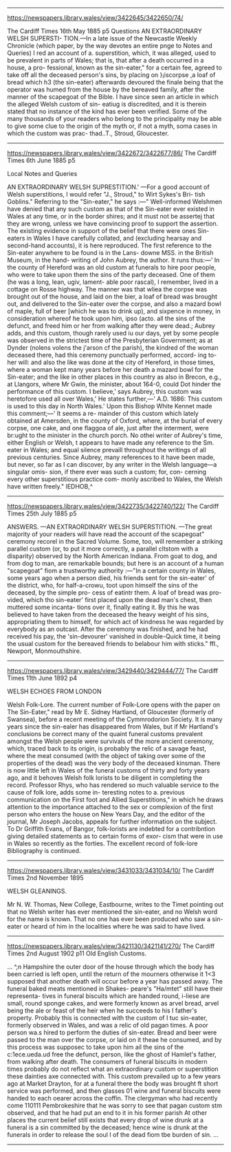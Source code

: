 

---

https://newspapers.library.wales/view/3422645/3422650/74/

The Cardiff Times
16th May 1885 p5
Questions
AN EXTRAORDINARY WELSH SUPERSTI- TION.—In a late issue of the Newcastle Weekly Chronicle (which paper, by the way devotes an entire pnge to Notes and Queries) I red an account of a. superstition, which, it was alleged, used to be prevalent in parts of Wales; that is, that after a death occurred in a house, a pro- fessional, known as the sin-eater," for a certain fee, agreed to take off all the deceased person's sins, by placing on }¡iscorpse ,a loaf of bread which h3 (the sin-eater) afterwards devoured the finale being that the operator was humed from the house by the bereaved family, after the manner of the scapegoat of the Bible. I have since seen an article in which the alleged Welsh custom of sin- eatiug is discredited, and it is therein stated that no instance of the kind has ever been verified. Some of the many thousands of your readers who belong to the principality may be able to give some clue to the origin of the myth or, if not a myth, soma cases in which the custom was prac- thad..T., Stroud, Gloucester.

---

https://newspapers.library.wales/view/3422672/3422677/86/
The Cardiff Times
6th June 1885 p5

Local Notes and Queries

AN EXTRAORDINARY WELSH SUPRESTITION.' —For a good account of Welsh superstitions, I would refer "J., Stroud," to Wirt Sykes's Bri- tish Goblins." Referring to the "Sin-eater," he says :—" Well-informed Welshmen have denied that any such custom as that of the Sin-eater ever existed in Wales at any time, or in the border shires; and it must not be assertej that they are wrong, unless we have convincing proof to support the assertion. The existing evidence in support of the belief that there were ones Sin- eaters in Wales I have carefully collated, and (excluding hearsay and second-hand accounts), it is here reproduced. The first reference to the Sin-eater anywhere to be found is in the Lans- downe MSS. in the British Museum, in the hand- writing of John Aubrey, the author. It runs thus:—' In the county of Hereford was an old custom at funerals to hire poor people, who were to take upon them the sins of the party deceased. One of them (he was a long, lean, ugiv, lament- able poor rascal), I remember, lived in a cottage on Rosse highway. The manner was that wliea the corpse was brought out of the house, and laid on the bier, a loaf of bread was brought out, and delivered to the Sin-eater over the corpse, and also a mazard bowl of maple, full of beer [which he was to drink up), and sixpence in money, in consideration whereof he took upon him, ipso (acto. all the sins of the defunct, and freed him or her from walking after they were dead.; Aubrey adds, and this custom, though rarely used iu our days, yet by some people was observed in the strictest time of the Presbyterian Government; as at Dynder (nolens volens the j'arson cf the parish), the kindred of the woman deceased there, had this ceremony punctually performed, accord- ing to-her will: and also the like was done at the city of Hereford, in those times, where a woman kept many years before her death a mazard bowl for the Sin-eater; and the like in other places in this country as also in Brecon, e.g., at Llangors, where Mr Gwin, the minister, about 164-0, could Dot hinder the performance of this custom. I believe,' says Aubrey, this custom was heretofore used all over Wales,' He states further,—' A.D. 1686: This custom is used to this day in North Wales.' Upon this Bishop White Kennet made this comment;—' It seems a re- mainder of this custom which lately obtained at Amersden, in the county of Oxford, where, at the burial of every corpse, one cake, and one flaggoa of ale, just after the interment, were br:ught to the minister in the church porch. No othei writer of Aubrey's time, either English or Welsh, t appears to have made any reference to the Sm. eater in Wales; and equal silence prevaill throughout the writings of all previous centuries. Since Aubrey, many references to it have been made, but never, so far as I can discover, by any writer in the Welsh language—a singular omis- sion, if there ever was such a custom; for, con- cerning every other superstitious practice com- monly ascribed to Wales, the Welsh have written freely." IEDHOB,^

---


https://newspapers.library.wales/view/3422735/3422740/122/
The Cardiff Times
 25th July 1885 p5

ANSWERS.
 —AN EXTRAORDINARY WELSH SUPERSTITION. —The great majority of your readers will have read the account of the scapegoat" ceremony recorel in the Sacred Volume. Some, too, will remember a striking parallel custom (or, to put it more correctly, a parallel cltstom with a disparity) observed by the North American Indiana. From goat to dog, and from dog to man, are remarkable bounds; but here is an account of a human "scapegoat" fiom a trustworthy authority :—"In a certain county in Wales, some years ago when a person died, his friends sent for the sin-eater' of the district, who, for half-a-crowu, toot upon himself the sins of the deceased, by the simple pro- cess of eatintr them. A loaf of bread was pro- vided, which tho sin-eater' first placed upon the dead man's chest, then muttered some incanta- tions over it, finally eating it. By this he was believed to have taken from the deceased the heavy weight of his sins, appropriating them to himself, for which act of kindness he was regarded by everybody as an outcast. After the ceremony was finished, and he had received his pay, the 'sin-devourer' vanished in double-Quick time, it being the usual custom for the bereaved friends to belabour him with sticks." ffl., Newport, Monmouthshire.


---

https://newspapers.library.wales/view/3429440/3429444/77/
The Cardiff Times
11th June 1892 p4

WELSH ECHOES FROM LONDON

Welsh Folk-Lore. The current number of Folk-Lore opens with the paper on The Sin-Eater," read by Mr E. Sidney Hartland, of Gloucester (formerly of Swansea), before a recent meeting of the Cymmrodorion Society. It is many years since the sin-ealer has disappeared from Wales, but if Mr Hartland's conclusions be correct many of the quaint funeral customs prevalent amongst the Welsh people were survivals of the more ancient ceremony, which, traced back to its origin, is probably the relic of a savage feast, where the meat consumed (with the object of taking over some of the properties of the dead) was the very body of the deceased kinsman. There is now little left in Wales of the funeral customs of thirty and forty years ago, and it behoves Welsh folk lorists to be diligent in completing the record. Professor Rhys, who has rendered so much valuable service to the cause of folk lore, adds some in- teresting notes to a. previous communication on the First foot and Allied Superstitions," in which he draws attention to the importance attached to the sex or complexion of the first person who enters the house on New Years Day, and the editor of the journal, Mr Joseph Jacobs, appeals for further information on the subject. To Dr Griffith Evans, of Bangor, folk-Iorists are indebted for a contribntion giving detailed statements as to certain forms of exor- cism that were in use in Wales so recently as the forties. The excellent record of folk-lore Bibliography is continued. 



---


https://newspapers.library.wales/view/3431033/3431034/10/
The Cardiff Times
2nd November 1895

WELSH GLEANINGS. 

Mr N. W. Thomas, New College, Eastbourne, writes to the Timet pointing out that no Welsh writer has ever mentioned the sin-eater, and no Welsh word for the name is known. That no one has ever been produced who saw a sin-eater or heard of him in the localities where he was said to have lived.


---


https://newspapers.library.wales/view/3421130/3421141/270/
The Cardiff Times
2nd August 1902 p11
Old English Customs.

...
^,n Hampshire the outer door of the house through which the body has been carried is left open, until the return of the mourners otherwise it 1<3 supposed that another death will occur before a year has passed away. The funeral baked meats mentioned in Shakes- peare's "Ha/mtet" still have their representa- tives in funeral biscuits which are handed round, i-liese are small, round sponge cakes, and were formerly known as arvel bread, arvel being the ale or feast of the heir when he succeeds to his I father's property. Probably this is connected with the custom of I tuc sin-eater, formerly observed in Wales, and was a relic of old pagan times. A poor person wa.s hired to perform the duties of sin-eater. Bread and beer were passed to the man over the corpse, or laid on it theae he consumed, and by this process was supposec to take upon him ail the sins of the c:1ece.ueda.ud free the defunct, person, like the ghost of Hamlet's father, from walking after death. The consumers of funeral biscuits in modern times probably do not reflect what an extraordinary custom or superstition these dainties axe connected with. This custom prevailed up to a few years ago at Market Drayton, for at a funeral there the body was brought ft short service was performed, and then glasses 01 wine and funeral biscuits were handed to each oearer across the coffin. The clergyman who had recently come 110111 Pembrokeshire that he was sorry to see that pagan custom stm observed, and that he had put an end to it in his former parish At other places the current belief still exists that every drop of wine drunk at a funeral is a sin committed by the deceased; hence wine is drunk at the funerals in order to release the soul I of the dead fiom tbe burden of sin.
...

---



